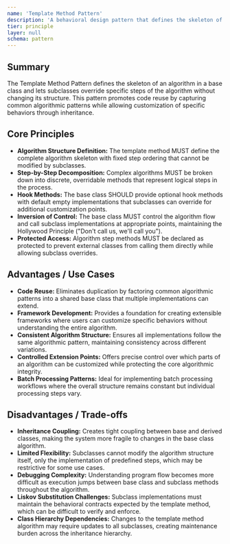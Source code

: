 ```yaml
---
name: 'Template Method Pattern'
description: 'A behavioral design pattern that defines the skeleton of an algorithm in a base class, allowing subclasses to override specific steps without changing the overall algorithm structure.'
tier: principle
layer: null
schema: pattern
---
```


## Summary

The Template Method Pattern defines the skeleton of an algorithm in a base class and lets subclasses override specific steps of the algorithm without changing its structure. This pattern promotes code reuse by capturing common algorithmic patterns while allowing customization of specific behaviors through inheritance.

## Core Principles

- **Algorithm Structure Definition:** The template method MUST define the complete algorithm skeleton with fixed step ordering that cannot be modified by subclasses.
- **Step-by-Step Decomposition:** Complex algorithms MUST be broken down into discrete, overridable methods that represent logical steps in the process.
- **Hook Methods:** The base class SHOULD provide optional hook methods with default empty implementations that subclasses can override for additional customization points.
- **Inversion of Control:** The base class MUST control the algorithm flow and call subclass implementations at appropriate points, maintaining the Hollywood Principle ("Don't call us, we'll call you").
- **Protected Access:** Algorithm step methods MUST be declared as protected to prevent external classes from calling them directly while allowing subclass overrides.

## Advantages / Use Cases

- **Code Reuse:** Eliminates duplication by factoring common algorithmic patterns into a shared base class that multiple implementations can extend.
- **Framework Development:** Provides a foundation for creating extensible frameworks where users can customize specific behaviors without understanding the entire algorithm.
- **Consistent Algorithm Structure:** Ensures all implementations follow the same algorithmic pattern, maintaining consistency across different variations.
- **Controlled Extension Points:** Offers precise control over which parts of an algorithm can be customized while protecting the core algorithmic integrity.
- **Batch Processing Patterns:** Ideal for implementing batch processing workflows where the overall structure remains constant but individual processing steps vary.

## Disadvantages / Trade-offs

- **Inheritance Coupling:** Creates tight coupling between base and derived classes, making the system more fragile to changes in the base class algorithm.
- **Limited Flexibility:** Subclasses cannot modify the algorithm structure itself, only the implementation of predefined steps, which may be restrictive for some use cases.
- **Debugging Complexity:** Understanding program flow becomes more difficult as execution jumps between base class and subclass methods throughout the algorithm.
- **Liskov Substitution Challenges:** Subclass implementations must maintain the behavioral contracts expected by the template method, which can be difficult to verify and enforce.
- **Class Hierarchy Dependencies:** Changes to the template method algorithm may require updates to all subclasses, creating maintenance burden across the inheritance hierarchy.
